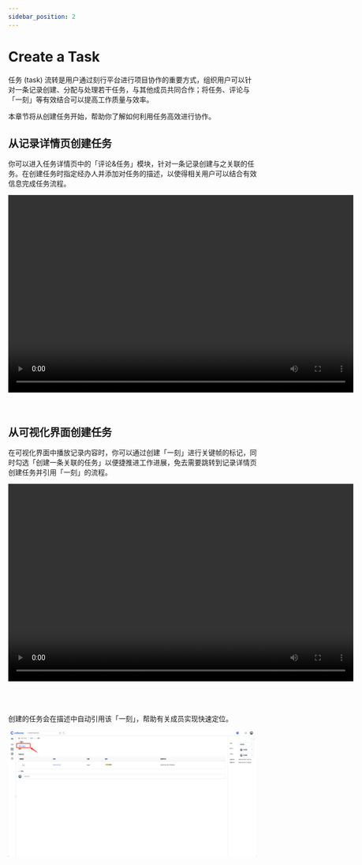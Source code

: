 ```yaml
---
sidebar_position: 2
---
```


# Create a Task

任务 (task) 流转是用户通过刻行平台进行项目协作的重要方式，组织用户可以针对一条记录创建、分配与处理若干任务，与其他成员共同合作；将任务、评论与「一刻」等有效结合可以提高工作质量与效率。

本章节将从创建任务开始，帮助你了解如何利用任务高效进行协作。

## 从记录详情页创建任务

你可以进入任务详情页中的「评论&任务」模块，针对一条记录创建与之关联的任务。在创建任务时指定经办人并添加对任务的描述，以使得相关用户可以结合有效信息完成任务流程。

<video src="https://coscene-artifacts-prod.oss-cn-hangzhou.aliyuncs.com/docs/4-recipes/task/create-task-in-record.mp4" controls="controls" width="700" height="400"></video>

<br />

## 从可视化界面创建任务

在可视化界面中播放记录内容时，你可以通过创建「一刻」进行关键帧的标记，同时勾选「创建一条关联的任务」以便捷推进工作进展，免去需要跳转到记录详情页创建任务并引用「一刻」的流程。

<video src="https://coscene-artifacts-prod.oss-cn-hangzhou.aliyuncs.com/docs/4-recipes/task/create-task-with-moment.mp4" controls="controls" width="700" height="400"></video>

<br />

<br />

创建的任务会在描述中自动引用该「一刻」，帮助有关成员实现快速定位。

![create-a-task-1](../img/create-a-task-1.png)

<br />
